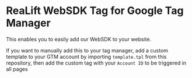 # ReaLift WebSDK Tag for Google Tag Manager

This enables you to easily add our WebSDK to your website.

If you want to manually add this to your tag manager, add a custom template to your GTM account by importing `template.tpl` from this repository, then add the custom tag with your `Account ID` to be triggered in all pages
